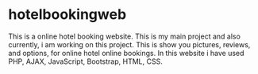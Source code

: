 # hotelbookingweb
This is a online hotel booking website.
This is my main project and also currently, i am working on this project.
This is show you pictures, reviews, and options, for online hotel online bookings.
In this website i have used PHP, AJAX, JavaScript, Bootstrap, HTML, CSS.


